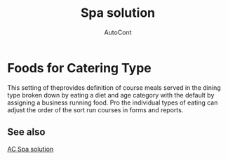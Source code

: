 ﻿---
    title: "Spa solution"
    author: AutoCont
    ms.date: 04/30/2018
    ms.topic: article
    ms.prod: dynamics-nav-2017
    ms.contentlocale: en
    ms.lasthandoff: 04/30/2018
---

# Foods for Catering Type 

This setting of theprovides definition of course meals served in the dining type broken down by eating a diet and age category with the default by assigning a business running food.
Pro the individual types of eating can adjust the order of the sort run courses in forms and reports. 



## <a name="see-also"></a>See also
[AC Spa solution](ac-spa-solution.md)